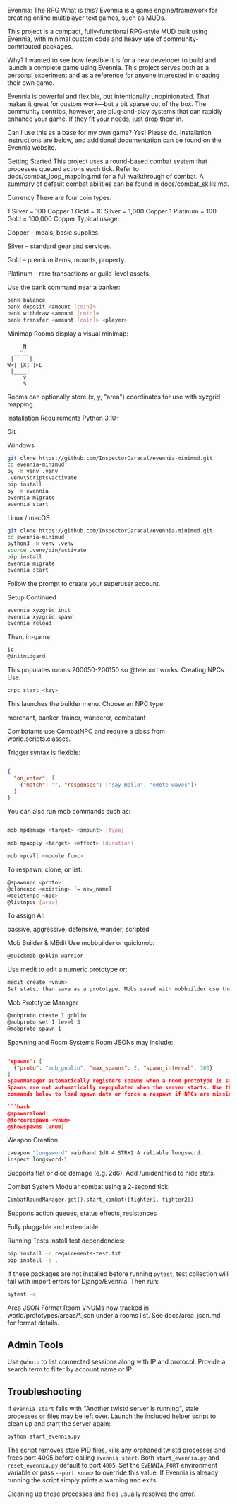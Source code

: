 Evennia: The RPG
What is this?
Evennia is a game engine/framework for creating online multiplayer text games, such as MUDs.

This project is a compact, fully-functional RPG-style MUD built using Evennia, with minimal custom code and heavy use of community-contributed packages.

Why?
I wanted to see how feasible it is for a new developer to build and launch a complete game using Evennia. This project serves both as a personal experiment and as a reference for anyone interested in creating their own game.

Evennia is powerful and flexible, but intentionally unopinionated. That makes it great for custom work—but a bit sparse out of the box. The community contribs, however, are plug-and-play systems that can rapidly enhance your game. If they fit your needs, just drop them in.

Can I use this as a base for my own game?
Yes! Please do. Installation instructions are below, and additional documentation can be found on the Evennia website.

Getting Started
This project uses a round-based combat system that processes queued actions each tick. Refer to docs/combat_loop_mapping.md for a full walkthrough of combat. A summary of default combat abilities can be found in docs/combat_skills.md.

Currency
There are four coin types:

1 Silver   = 100 Copper
1 Gold     = 10 Silver   = 1,000 Copper
1 Platinum = 100 Gold    = 100,000 Copper
Typical usage:

Copper – meals, basic supplies.

Silver – standard gear and services.

Gold – premium items, mounts, property.

Platinum – rare transactions or guild-level assets.

Use the bank command near a banker:

```bash
bank balance
bank deposit <amount [coin]>
bank withdraw <amount [coin]>
bank transfer <amount [coin]> <player>
```
Minimap
Rooms display a visual minimap:

```
     N
  __^__
 |     |
W<| [X] |>E
 |____|
     v
     S
```
Rooms can optionally store (x, y, "area") coordinates for use with xyzgrid mapping.

Installation
Requirements
Python 3.10+

Git

Windows
```bash
git clone https://github.com/InspectorCaracal/evennia-minimud.git
cd evennia-minimud
py -m venv .venv
.venv\Scripts\activate
pip install .
py -m evennia
evennia migrate
evennia start
```
Linux / macOS
```bash
git clone https://github.com/InspectorCaracal/evennia-minimud.git
cd evennia-minimud
python3 -m venv .venv
source .venv/bin/activate
pip install .
evennia migrate
evennia start
```
Follow the prompt to create your superuser account.

Setup Continued
```bash
evennia xyzgrid init
evennia xyzgrid spawn
evennia reload
```
Then, in-game:
```bash
ic
@initmidgard
```
This populates rooms 200050-200150 so @teleport works.
Creating NPCs
Use:

```bash
cnpc start <key>
```
This launches the builder menu. Choose an NPC type:

merchant, banker, trainer, wanderer, combatant

Combatants use CombatNPC and require a class from world.scripts.classes.

Trigger syntax is flexible:
```json

{
  "on_enter": [
    {"match": "", "responses": ["say Hello", "emote waves"]}
  ]
}
```
You can also run mob commands such as:
```bash

mob mpdamage <target> <amount> [type]

mob mpapply <target> <effect> [duration]

mob mpcall <module.func>
```

To respawn, clone, or list:

```bash
@spawnnpc <proto>
@clonenpc <existing> [= new_name]
@deletenpc <npc>
@listnpcs [area]
```
To assign AI:

passive, aggressive, defensive, wander, scripted

Mob Builder & MEdit
Use mobbuilder or quickmob:

```bash
@quickmob goblin warrior
```
Use medit <vnum> to edit a numeric prototype or:

```bash
medit create <vnum>
Set stats, then save as a prototype. Mobs saved with mobbuilder use the prefix mob_.

```
Mob Prototype Manager
```bash
@mobproto create 1 goblin
@mobproto set 1 level 3
@mobproto spawn 1
```
Spawning and Room Systems
Room JSONs may include:
```json

"spawns": [
  {"proto": "mob_goblin", "max_spawns": 2, "spawn_interval": 300}
]
SpawnManager automatically registers spawns when a room prototype is saved.
Spawns are not automatically repopulated when the server starts. Use the
commands below to load spawn data or force a respawn if NPCs are missing:

```bash
@spawnreload
@forcerespawn <vnum>
@showspawns [vnum]
```
Weapon Creation
```bash
cweapon "longsword" mainhand 1d8 4 STR+2 A reliable longsword.
inspect longsword-1
```
Supports flat or dice damage (e.g. 2d6). Add /unidentified to hide stats.

Combat System
Modular combat using a 2-second tick:

```python
CombatRoundManager.get().start_combat([fighter1, fighter2])
```

Supports action queues, status effects, resistances

Fully pluggable and extendable

Running Tests
Install test dependencies:
```bash
pip install -r requirements-test.txt
pip install -e .
```
If these packages are not installed before running `pytest`, test collection will fail with import errors for Django/Evennia.
Then run:

```bash
pytest -q
```

Area JSON Format
Room VNUMs now tracked in world/prototypes/areas/*.json under a rooms list. See docs/area_json.md for format details.


## Admin Tools
Use `@whoip` to list connected sessions along with IP and protocol. Provide a search
term to filter by account name or IP.

## Troubleshooting

If `evennia start` fails with "Another twistd server is running", stale
processes or files may be left over. Launch the included helper script to
clean up and start the server again:

```bash
python start_evennia.py
```

The script removes stale PID files, kills any orphaned twistd processes and
frees port 4005 before calling `evennia start`. Both `start_evennia.py` and
`reset_evennia.py` default to port `4005`. Set the `EVENNIA_PORT`
environment variable or pass `--port <num>` to override this value. If Evennia
is already running the script simply prints a warning and exits.

Cleaning up these processes and files usually resolves the error.
